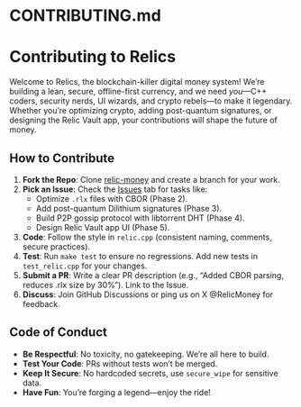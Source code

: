 # CONTRIBUTING.md

# Contributing to Relics

Welcome to Relics, the blockchain-killer digital money system! We’re building a lean, secure, offline-first currency, and we need *you*—C++ coders, security nerds, UI wizards, and crypto rebels—to make it legendary. Whether you’re optimizing crypto, adding post-quantum signatures, or designing the Relic Vault app, your contributions will shape the future of money.

## How to Contribute
1. **Fork the Repo**: Clone [relic-money](https://github.com/your-username/relic-money) and create a branch for your work.
2. **Pick an Issue**: Check the [Issues](https://github.com/your-username/relic-money/issues) tab for tasks like:
   - Optimize `.rlx` files with CBOR (Phase 2).
   - Add post-quantum Dilithium signatures (Phase 3).
   - Build P2P gossip protocol with libtorrent DHT (Phase 4).
   - Design Relic Vault app UI (Phase 5).
3. **Code**: Follow the style in `relic.cpp` (consistent naming, comments, secure practices).
4. **Test**: Run `make test` to ensure no regressions. Add new tests in `test_relic.cpp` for your changes.
5. **Submit a PR**: Write a clear PR description (e.g., “Added CBOR parsing, reduces .rlx size by 30%”). Link to the Issue.
6. **Discuss**: Join GitHub Discussions or ping us on X @RelicMoney for feedback.

## Code of Conduct
- **Be Respectful**: No toxicity, no gatekeeping. We’re all here to build.
- **Test Your Code**: PRs without tests won’t be merged.
- **Keep It Secure**: No hardcoded secrets, use `secure_wipe` for sensitive data.
- **Have Fun**: You’re forging a legend—enjoy the ride!
